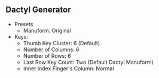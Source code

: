 ## Dactyl Generator

- Presets
    - Manuform: Original
- Keys:
    - Thumb Key Cluster: 6 (Default)
    - Number of Columns: 6
    - Number of Rows: 6
    - Last Row Key Count: Two (Default Dactyl Manuform)
    - Inner Index Finger's Column: Normal
